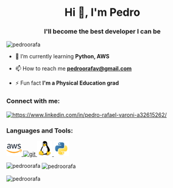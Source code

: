 <h1 align="center">Hi 👋, I'm Pedro</h1>
<h3 align="center">I'll become the best developer I can be</h3>

<p align="left"> <img src="https://komarev.com/ghpvc/?username=pedroorafa&label=Profile%20views&color=0e75b6&style=flat" alt="pedroorafa" /> </p>

- 🌱 I’m currently learning **Python, AWS**

- 📫 How to reach me **pedroorafav@gmail.com**

- ⚡ Fun fact **I'm a Physical Education grad**

<h3 align="left">Connect with me:</h3>
<p align="left">
<a href="https://linkedin.com/in/https://www.linkedin.com/in/pedro-rafael-varoni-a32615262/" target="blank"><img align="center" src="https://raw.githubusercontent.com/rahuldkjain/github-profile-readme-generator/master/src/images/icons/Social/linked-in-alt.svg" alt="https://www.linkedin.com/in/pedro-rafael-varoni-a32615262/" height="30" width="40" /></a>
</p>

<h3 align="left">Languages and Tools:</h3>
<p align="left"> <a href="https://aws.amazon.com" target="_blank" rel="noreferrer"> <img src="https://raw.githubusercontent.com/devicons/devicon/master/icons/amazonwebservices/amazonwebservices-original-wordmark.svg" alt="aws" width="40" height="40"/> </a> <a href="https://git-scm.com/" target="_blank" rel="noreferrer"> <img src="https://www.vectorlogo.zone/logos/git-scm/git-scm-icon.svg" alt="git" width="40" height="40"/> </a> <a href="https://www.linux.org/" target="_blank" rel="noreferrer"> <img src="https://raw.githubusercontent.com/devicons/devicon/master/icons/linux/linux-original.svg" alt="linux" width="40" height="40"/> </a> <a href="https://www.python.org" target="_blank" rel="noreferrer"> <img src="https://raw.githubusercontent.com/devicons/devicon/master/icons/python/python-original.svg" alt="python" width="40" height="40"/> </a> </p>

<p><img align="left" src="https://github-readme-stats.vercel.app/api/top-langs?username=pedroorafa&show_icons=true&locale=en&layout=compact" alt="pedroorafa" /></p>

<p>&nbsp;<img align="center" src="https://github-readme-stats.vercel.app/api?username=pedroorafa&show_icons=true&locale=en" alt="pedroorafa" /></p>

<p><img align="center" src="https://github-readme-streak-stats.herokuapp.com/?user=pedroorafa&" alt="pedroorafa" /></p>


